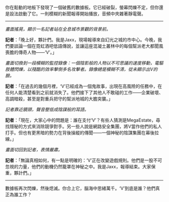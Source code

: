 你在鬆動的地板下發現了一個破舊的數據板。它已經破裂，螢幕閃爍不定，但你還是設法啟動了它。一則模糊的新聞報導開始播放，音頻中夾雜著靜電聲。

---

_畫面搖晃，顯示一名記者站在全息城市景觀的背景前。_

**記者**：「晚上好，夥計們。我是Jaxx，現場報導來自幻光之城的市中心。今晚，我們要談論一個在霓虹酒吧低語傳說，並讓這座混凝土叢林中的每個幫派老大都聞風喪膽的傳奇人物——‘V’。」

_畫面切換到一段模糊的監控錄像：一個陰影般的人物以不可思議的速度移動，電驅肢體閃爍，以殘酷的效率擊倒多名攻擊者。錄像總是模糊不清，從未顯示出V的臉。_

**記者**：「在過去的幾個月裡，‘V’已經成為一個鬼故事，出現在高風險的任務中，在任何人能清楚看到之前就消失了。他們接下了其他人不敢碰的工作——企業破壞、高調暗殺，甚至是對重兵把守的幫派地城的大膽突襲。」

_記者靠近鏡頭，聲音壓低成陰謀般的耳語。_

**記者**：「現在，大家心中的問題是：誰在支付‘V’？有些人猜測是MegaEstate，尋找隱秘的方式來消除競爭對手。另一些人說是網路安全集團，將V當作他們的私人打手。但也有更黑暗的勢力在背後操縱的傳聞——一個神秘的陰謀集團在幕後拉線。」

_畫面切回到記者，表情嚴肅。_

**記者**：「無論真相如何，有一點是明確的：‘V’正在改變遊戲規則。他們是一股不可忽視的力量，他們的動機仍然籠罩在神秘之中。我是Jaxx，報導結束。大家保重，夥計們。」

---

數據板再次閃爍，然後熄滅。你合上它，腦海中思緒萬千。‘V’到底是誰？他們真正為誰工作？
